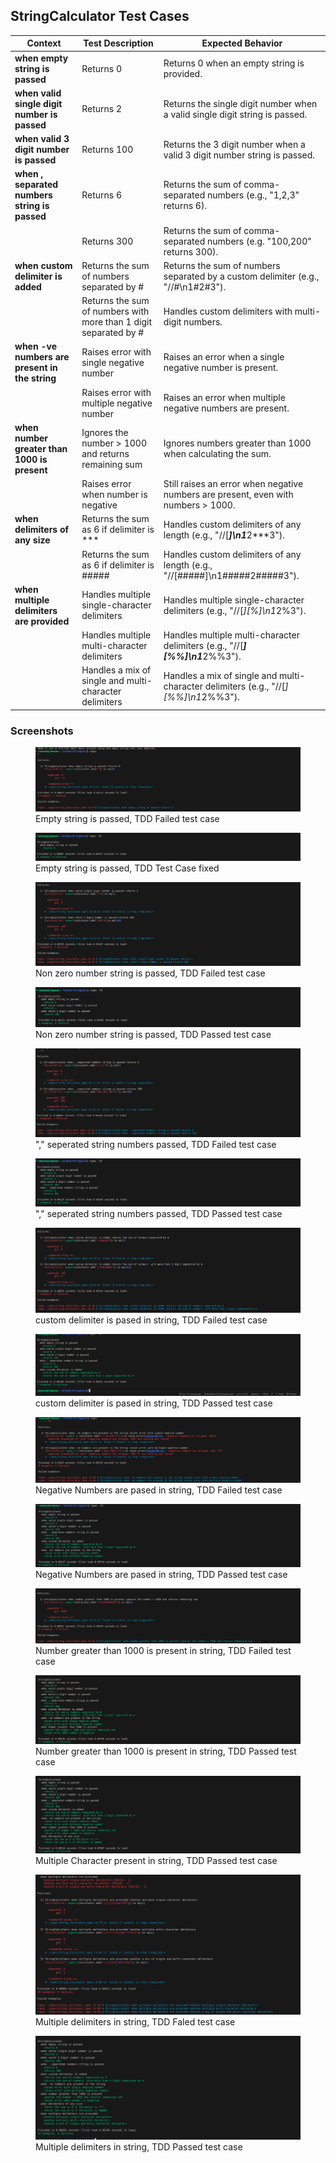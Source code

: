 ## StringCalculator Test Cases

| Context                                | Test Description                                             | Expected Behavior                                                               |
| -------------------------------------- | ------------------------------------------------------------ | ------------------------------------------------------------------------------- |
| **when empty string is passed** | Returns 0                                                    | Returns 0 when an empty string is provided.                                    |
| **when valid single digit number is passed** | Returns 2                                                    | Returns the single digit number when a valid single digit string is passed.    |
| **when valid 3 digit number is passed** | Returns 100                                                  | Returns the 3 digit number when a valid 3 digit number string is passed.     |
| **when , separated numbers string is passed** | Returns 6                                                    | Returns the sum of comma-separated numbers (e.g., "1,2,3" returns 6).          |
|                                        | Returns 300                                                  | Returns the sum of comma-separated numbers (e.g. "100,200" returns 300).        |
| **when custom delimiter is added** | Returns the sum of numbers separated by #                    | Returns the sum of numbers separated by a custom delimiter (e.g., "//#\n1#2#3"). |
|                                        | Returns the sum of numbers with more than 1 digit separated by # | Handles custom delimiters with multi-digit numbers.                                |
| **when -ve numbers are present in the string** | Raises error with single negative number                  | Raises an error when a single negative number is present.                         |
|                                        | Raises error with multiple negative number                | Raises an error when multiple negative numbers are present.                       |
| **when number greater than 1000 is present** | Ignores the number > 1000 and returns remaining sum       | Ignores numbers greater than 1000 when calculating the sum.                  |
|                                        | Raises error when number is negative                         | Still raises an error when negative numbers are present, even with numbers > 1000. |
| **when delimiters of any size** | Returns the sum as 6 if delimiter is *** | Handles custom delimiters of any length (e.g., "//[***]\n1***2***3").          |
|                                        | Returns the sum as 6 if delimiter is #####                  | Handles custom delimiters of any length (e.g., "//[#####]\n1#####2#####3").        |
| **when multiple delimiters are provided** | Handles multiple single-character delimiters               | Handles multiple single-character delimiters (e.g., "//[*][%]\n1*2%3").         |
|                                        | Handles multiple multi-character delimiters                | Handles multiple multi-character delimiters (e.g., "//[***][%%]\n1***2%%3").   |
|                                        | Handles a mix of single and multi-character delimiters       | Handles a mix of single and multi-character delimiters (e.g., "//[*][%%]\n1*2%%3"). |


### Screenshots

<figure>
  <img src="images/1.png" alt="Test failure: Empty string input to StringCalculator">
  <figcaption>Empty string is passed, TDD Failed test case</figcaption>
</figure>

<figure>
  <img src="images/1_fixed.png" alt="Test success: Empty string input handled in StringCalculator">
  <figcaption>Empty string is passed, TDD Test Case fixed</figcaption>
</figure>

<figure>
  <img src="images/2.png" alt="Test failure: Single non-zero number input to StringCalculator">
  <figcaption>Non zero number string is passed, TDD Failed test case</figcaption>
</figure>

<figure>
  <img src="images/2_fixed.png" alt="Test success: Single non-zero number input handled in StringCalculator">
  <figcaption>Non zero number string is passed, TDD Passed test case</figcaption>
</figure>

<figure>
  <img src="images/3.png" alt="Test failure: Comma-separated numbers input to StringCalculator">
  <figcaption>"," seperated string numbers passed, TDD Failed test case</figcaption>
</figure>

<figure>
  <img src="images/3_fixed.png" alt="Test success: Comma-separated numbers input handled in StringCalculator">
  <figcaption>"," seperated string numbers passed, TDD Passed test case</figcaption>
</figure>

<figure>
  <img src="images/4.png" alt="Test failure: Custom delimiter input to StringCalculator">
  <figcaption>custom delimiter is pased in string, TDD Failed test case</figcaption>
</figure>

<figure>
  <img src="images/4_fixed.png" alt="Test success: Custom delimiter input handled in StringCalculator">
  <figcaption>custom delimiter is pased in string, TDD Passed test case</figcaption>
</figure>

<figure>
  <img src="images/5.png" alt="Test failure: Negative numbers input to StringCalculator">
  <figcaption>Negative Numbers are pased in string, TDD Failed test case</figcaption>
</figure>

<figure>
  <img src="images/5_fixed.png" alt="Test success: Negative numbers input handled (errors) in StringCalculator">
  <figcaption>Negative Numbers are pased in string, TDD Passed test case</figcaption>
</figure>

<figure>
  <img src="images/6.png" alt="Test failure: Numbers greater than 1000 input to StringCalculator">
  <figcaption>Number greater than 1000 is present in string, TDD Failed test case</figcaption>
</figure>

<figure>
  <img src="images/6_fixed.png" alt="Test success: Numbers greater than 1000 handled in StringCalculator">
  <figcaption>Number greater than 1000 is present in string, TDD Passed test case</figcaption>
</figure>

<figure>
  <img src="images/7.png" alt="Test success: Multiple character delimiter input to StringCalculator">
  <figcaption>Multiple Character present in string, TDD Passed test case</figcaption>
</figure>

<figure>
  <img src="images/8_9.png" alt="Test failure: Multiple delimiters input to StringCalculator">
  <figcaption>Multiple delimiters in string, TDD Faled test case</figcaption>
</figure>

<figure>
  <img src="images/8_9_fixed.png" alt="Test success: Multiple delimiters input handled in StringCalculator">
  <figcaption>Multiple delimiters in string, TDD Passed test case</figcaption>
</figure>